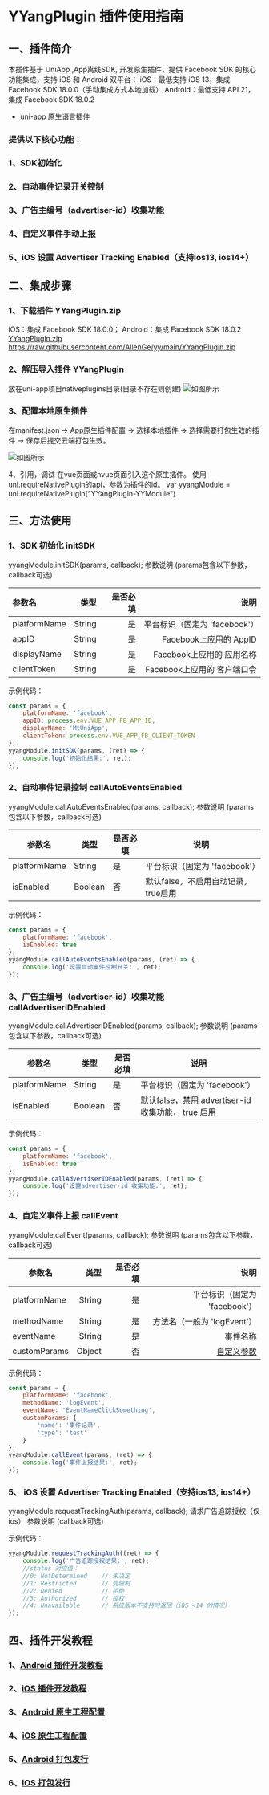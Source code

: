 # YYangPlugin 插件使用指南
## 一、插件简介

本插件基于 UniApp ,App离线SDK, 开发原生插件，提供 Facebook SDK 的核心功能集成，支持 iOS 和 Android 双平台：
iOS：最低支持 iOS 13，集成 Facebook SDK 18.0.0（手动集成方式本地加载）
Android：最低支持 API 21，集成 Facebook SDK 18.0.2

- [uni-app 原生语言插件](https://uniapp.dcloud.net.cn/plugin/native-plugin.html)

### 提供以下核心功能：

### 1、SDK初始化

### 2、自动事件记录开关控制

### 3、广告主编号（advertiser-id）收集功能

### 4、自定义事件手动上报 

### 5、iOS 设置 Advertiser Tracking Enabled（支持ios13, ios14+）



## 二、集成步骤

### 1、下载插件 YYangPlugin.zip

iOS：集成 Facebook SDK 18.0.0； Android：集成 Facebook SDK 18.0.2
[YYangPlugin.zip](https://raw.githubusercontent.com/AllenGe/yy/main/YYangPlugin.zip) https://raw.githubusercontent.com/AllenGe/yy/main/YYangPlugin.zip

### 2、解压导入插件 YYangPlugin

放在uni-app项目nativeplugins目录(目录不存在则创建)
![如图所示](https://raw.githubusercontent.com/AllenGe/yy/main/plugin01.jpg)

### 3、配置本地原生插件

在manifest.json -> App原生插件配置 -> 选择本地插件 -> 选择需要打包生效的插件 -> 保存后提交云端打包生效。

![如图所示](https://raw.githubusercontent.com/AllenGe/yy/main/plugin02.jpg)

4、引用，调试
在vue页面或nvue页面引入这个原生插件。 使用uni.requireNativePlugin的api，参数为插件的id。
var yyangModule = uni.requireNativePlugin("YYangPlugin-YYModule")

## 三、方法使用

### 1、SDK 初始化 initSDK

yyangModule.initSDK(params, callback);
参数说明 (params包含以下参数，callback可选)

| 参数名 | 类型 | 是否必填 | 说明 |
| :-- | --: | --: | --: |
| platformName | String | 是 | 平台标识（固定为 'facebook'） |
| appID | String | 是 | Facebook上应用的 AppID |
| displayName | String | 是 | Facebook上应用的 应用名称 |
| clientToken | String | 是 | Facebook上应用的 客户端口令 |

示例代码：
```javascript
const params = {
    platformName: 'facebook',
    appID: process.env.VUE_APP_FB_APP_ID,
    displayName: 'MtUniApp',
    clientToken: process.env.VUE_APP_FB_CLIENT_TOKEN
};
yyangModule.initSDK(params, (ret) => {
    console.log('初始化结果:', ret);
});
```

### 2、自动事件记录控制 callAutoEventsEnabled

yyangModule.callAutoEventsEnabled(params, callback);
参数说明 (params包含以下参数，callback可选)

| 参数名 | 类型 | 是否必填 | 说明 |
| --- | --- | --- | --- |
| platformName | String | 是 | 平台标识（固定为 'facebook'） |
| isEnabled | Boolean | 否 | 默认false，不启用自动记录， true启用 |

示例代码：
```javascript
const params = {
    platformName: 'facebook',
    isEnabled: true
};
yyangModule.callAutoEventsEnabled(params, (ret) => {
    console.log('设置自动事件控制开关:', ret);
});
```

### 3、广告主编号（advertiser-id）收集功能 callAdvertiserIDEnabled

yyangModule.callAdvertiserIDEnabled(params, callback);
参数说明 (params包含以下参数，callback可选)

| 参数名 | 类型 | 是否必填 | 说明 |
| --- | --- | --- | --- |
| platformName | String | 是 | 平台标识（固定为 'facebook'） |
| isEnabled | Boolean | 否 | 默认false，禁用 advertiser-id 收集功能， true 启用 |

示例代码：
```javascript
const params = {
    platformName: 'facebook',
    isEnabled: true
};
yyangModule.callAdvertiserIDEnabled(params, (ret) => {
    console.log('设置advertiser-id 收集功能:', ret);
});
```

### 4、自定义事件上报 callEvent

yyangModule.callEvent(params, callback);
参数说明 (params包含以下参数，callback可选)

| 参数名 | 类型 | 是否必填 | 说明 |
| --- | --: | --: | --: |
| platformName | String | 是 | 平台标识（固定为 'facebook'） |
| methodName | String | 是 |   方法名（一般为 'logEvent'） |
| eventName | String | 是 | 事件名称 |
| customParams | Object | 否 | [自定义参数](https://developers.facebook.com/docs/app-events/reference#standard-event-parameters-2) |

示例代码：
```javascript
const params = {
    platformName: 'facebook',
    methodName: 'logEvent',
    eventName: 'EventNameClickSomething',
    customParams: {
        'name': '事件记录',
        'type': 'test'
    }
};
yyangModule.callEvent(params, (ret) => {
    console.log('事件上报结果:', ret);
});
```

### 5、 iOS 设置 Advertiser Tracking Enabled（支持ios13, ios14+）

yyangModule.requestTrackingAuth(params, callback);
请求广告追踪授权（仅ios）
参数说明 (callback可选)

示例代码：
```javascript
yyangModule.requestTrackingAuth((ret) => {
    console.log('广告追踪授权结果:', ret);
    //status 对应值：
    //0: NotDetermined    // 未决定
    //1: Restricted       // 受限制
    //2: Denied           // 拒绝
    //3: Authorized       // 授权
    //4: Unavailable      // 系统版本不支持时返回（iOS <14 的情况）
});
```

## 四、插件开发教程

### 1、[Android 插件开发教程](https://nativesupport.dcloud.net.cn/NativePlugin/course/android.html)

### 2、[iOS 插件开发教程](https://nativesupport.dcloud.net.cn/NativePlugin/course/ios.html)

### 3、[Android 原生工程配置](https://nativesupport.dcloud.net.cn/AppDocs/usesdk/android.html)

### 4、[iOS 原生工程配置](https://nativesupport.dcloud.net.cn/AppDocs/usesdk/ios.html)

### 5、[Android 打包发行](https://nativesupport.dcloud.net.cn/AppDocs/package/android.html)

### 6、[iOS 打包发行](https://nativesupport.dcloud.net.cn/AppDocs/package/ios.html)
